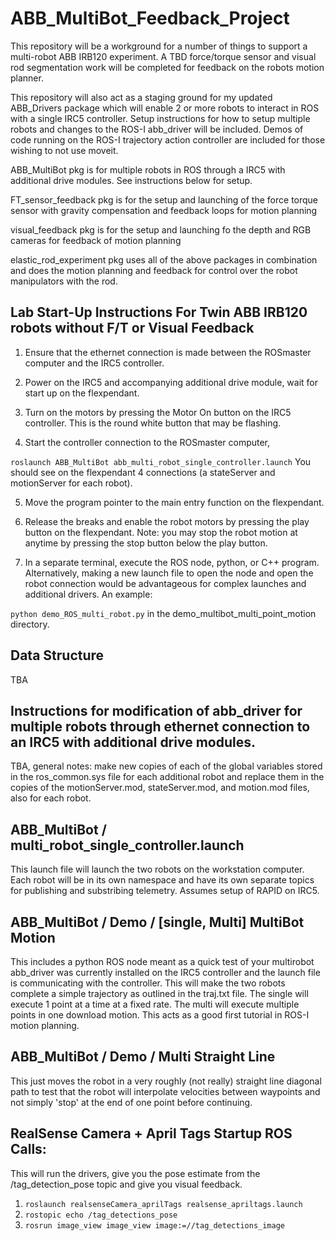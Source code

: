 # ABB_MultiBot_Feedback_Project

This repository will be a workground for a number of things to support a multi-robot ABB IRB120 experiment. 
A TBD force/torque sensor and visual rod segmentation work will be completed for feedback on the robots motion planner. 

This repository will also act as a staging ground for my updated ABB_Drivers package which will enable 2 or more robots to interact in ROS with a single IRC5 controller. Setup instructions for how to setup multiple robots and changes to the ROS-I abb_driver will be included. Demos of code running on the ROS-I trajectory action controller are included for those wishing to not use moveit. 

ABB_MultiBot pkg is for multiple robots in ROS through a IRC5 with additional drive modules. See instructions below for setup.

FT_sensor_feedback pkg is for the setup and launching of the force torque sensor with gravity compensation and feedback loops for motion planning

visual_feedback pkg is for the setup and launching fo the depth and RGB cameras for feedback of motion planning

elastic_rod_experiment pkg uses all of the above packages in combination and does the motion planning and feedback for control over the robot manipulators with the rod. 

## Lab Start-Up Instructions For Twin ABB IRB120 robots without F/T or Visual Feedback
1. Ensure that the ethernet connection is made between the ROSmaster computer and the IRC5 controller.

2. Power on the IRC5 and accompanying additional drive module, wait for start up on the flexpendant.

3. Turn on the motors by pressing the Motor On button on the IRC5 controller. This is the round white button that may be flashing.

4. Start the controller connection to the ROSmaster computer, 

`roslaunch ABB_MultiBot abb_multi_robot_single_controller.launch`
You should see on the flexpendant 4 connections (a stateServer and motionServer for each robot).

5. Move the program pointer to the main entry function on the flexpendant.

6. Release the breaks and enable the robot motors by pressing the play button on the flexpendant. Note: you may stop the robot motion at anytime by pressing the stop button below the play button.
 
7. In a separate terminal, execute the ROS node, python, or C++ program. Alternatively, making a new launch file to open the node and open the robot connection would be advantageous for complex launches and additional drivers. An example: 

`python demo_ROS_multi_robot.py`
in the demo_multibot_multi_point_motion directory. 

## Data Structure
TBA

## Instructions for modification of abb_driver for multiple robots through ethernet connection to an IRC5 with additional drive modules. 
TBA, general notes: make new copies of each of the global variables stored in the ros_common.sys file for each additional robot and replace them in the copies of the motionServer.mod, stateServer.mod, and motion.mod files, also for each robot. 

## ABB_MultiBot / multi_robot_single_controller.launch
This launch file will launch the two robots on the workstation computer. Each robot will be in its own namespace and have its own separate topics for publishing and substribing telemetry. Assumes setup of RAPID on IRC5. 

## ABB_MultiBot / Demo / [single, Multi] MultiBot Motion
This includes a python ROS node meant as a quick test of your multirobot abb_driver was currently installed on the IRC5 controller and the launch file is communicating with the controller. This will make the two robots complete a simple trajectory as outlined in the traj.txt file. The single will execute 1 point at a time at a fixed rate. The multi will execute multiple points in one download motion. This acts as a good first tutorial in ROS-I motion planning.

## ABB_MultiBot / Demo / Multi Straight Line
This just moves the robot in a very roughly (not really) straight line diagonal path to test that the robot will interpolate velocities between waypoints and not simply 'stop' at the end of one point before continuing. 

## RealSense Camera + April Tags Startup ROS Calls:
This will run the drivers, give you the pose estimate from the /tag_detection_pose topic and give you visual feedback. 
1. `roslaunch realsenseCamera_aprilTags realsense_apriltags.launch`
2. `rostopic echo /tag_detections_pose`
3. `rosrun image_view image_view image:=//tag_detections_image`



